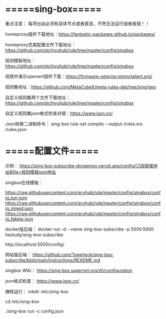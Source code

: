 # =====sing-box=====

重点注意：
每项出站必须有具体节点或者直连，不然无法运行或者报错！！

homeproxy插件下载地址：https://fantastic-packages.github.io/packages/

homeproxy完美配置文件下载地址：https://github.com/qichiyuhub/rule/tree/master/config/singbox

规则模板地址：https://github.com/qichiyuhub/rule/tree/master/config/singbox

视频中演示openwrt固件下载：https://firmware-selector.immortalwrt.org/

规则集地址：https://github.com/MetaCubeX/meta-rules-dat/tree/sing/geo

自定义规则集两个文件下载地址：https://github.com/qichiyuhub/rule/tree/master/config/singbox

自定义规则集json格式检查对错：https://www.json.cn/

Json转换二进制命令：
sing-box rule-set compile --output /rules.srs /rules.json

# =====配置文件=====
示例：
https://sing-box-subscribe-doraemon.vercel.app/config/订阅链接地址&file=规则模板json地址

singbox在线模板：

https://raw.githubusercontent.com/qcyhub/rule/master/config/singbox/config_tun.json
https://raw.githubusercontent.com/qcyhub/rule/master/config/singbox/config_mixed.json
https://raw.githubusercontent.com/qcyhub/rule/master/config/singbox/config_fakeip.json

docker版后端：
docker run -d --name sing-box-subscribe -p 5000:5000 hestudy/sing-box-subscribe

http://localhost:5000/config/

网站版后端：
https://github.com/Toperlock/sing-box-subscribe/blob/main/instructions/README.md

singbox Wiki：
https://sing-box.sagernet.org/zh/configuration

json格式检查：
https://www.json.cn/

裸核运行：
mkdir /etc/sing-box

cd /etc/sing-box

./sing-box run -c config.json

